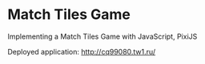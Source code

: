 # Match Tiles Game

Implementing a Match Tiles Game with JavaScript, PixiJS

Deployed application: http://cq99080.tw1.ru/
